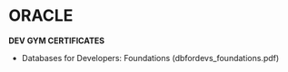 # ORACLE 

**DEV GYM CERTIFICATES**

- Databases for Developers: Foundations (dbfordevs_foundations.pdf)